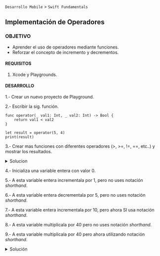  

`Desarrollo Mobile` > `Swift Fundamentals` 
	
## Implementación de Operadores

### OBJETIVO 

- Aprender el uso de operadores mediante funciones. 
- Reforzar el concepto de incremento y decrementos.

#### REQUISITOS 

1. Xcode y Playgrounds.

#### DESARROLLO

1.- Crear un nuevo proyecto de Playground.

2.- Escribir la sig. función.

```
func operator(_ val1: Int, _ val2: Int) -> Bool {
	return val1 < val2
}

let result = operator(5, 4)
print(result)

```

3.- Crear mas funciones con diferentes operadores  (>, >=, !=, ==, etc..) y mostrar los resultados.


<details>
	<summary>Solucion</summary>
	<p>Funciones con diferentes operadores.</p>

	func operator(_ val1: Int, _ val2: Int) -> Bool {
	return val1 < val2
	}
	
	func operator2(_ val1: Int, _ val2: Int) -> Bool {
	return val1 > val2
	}
	
	func operator3(_ val1: Int, _ val2: Int) -> Bool {
	return val1 <= val2
	}
	
	func operator4(_ val1: Int, _ val2: Int) -> Bool {
	return val1 >= val2
	}
	
	func operator5(_ val1: Int, _ val2: Int) -> Bool {
	return val1 != val2
	}
	
	func operator6(_ val1: Int, _ val2: Int) -> Bool {
	return val1 == val2
	}
</details> 

4.- Inicializa una variable entera con valor 0.

5.- A esta variable entera incrementala por 1, pero no uses notación *shorthand*.

6.- A esta variable entera decrementala por 5, pero no uses notación *shorthand*.

7.- A esta variable entera incrementala por 10, pero ahora SI usa notación *shorthand*.

8.- A esta variable multiplicala por 40 pero no uses notación *shorthand*.

9.- A esta variable multiplicala por 40 pero ahora utilizando notación *shorthand*.



<details>
        <summary>Solución</summary>

4.- Inicializa una variable entera con valor 0.

	var myVariable: Int = 0

5.- A esta variable entera incrementala por 1, pero NO uses notación *shorthand*.

	myVariable = myVariable + 1

6.- A esta variable entera decrementala por 5, pero NO uses notación *shorthand*.

	myVariable = myVariable - 5

7.- A esta variable entera incrementala por 10, pero ahora SI usa notación *shorthand*.

	myVariable += 10

8.- A esta variable multiplicala por 40 pero NO uses notación *shorthand*.

	myVariable = myVariable * 40

9.- A esta variable multiplicala por 40 pero ahora utilizando notación *shorthand*.

	myVariable *= 40

</details>

